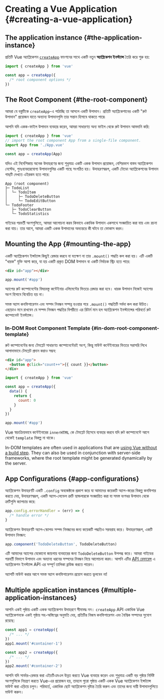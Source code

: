 # Creating a Vue Application {#creating-a-vue-application}

## The application instance {#the-application-instance}

প্রতিটি Vue অ্যাপ্লিকেশন [`createApp`](/api/application#createapp) ফাংশনের সাথে একটি নতুন **অ্যাপ্লিকেশন ইনস্ট্যান্স** তৈরি করে শুরু হয়:

```js
import { createApp } from 'vue'

const app = createApp({
  /* root component options */
})
```

## The Root Component {#the-root-component}

আমরা যে বস্তুটিকে `createApp`-এ পাঠাচ্ছি তা আসলে একটি উপাদান। প্রতিটি অ্যাপ্লিকেশানের একটি "রুট উপাদান" প্রয়োজন যাতে অন্যান্য উপাদানগুলি তার সন্তান হিসাবে থাকতে পারে৷

আপনি যদি একক-ফাইল উপাদান ব্যবহার করেন, আমরা সাধারণত অন্য ফাইল থেকে রুট উপাদান আমদানি করি:

```js
import { createApp } from 'vue'
// import the root component App from a single-file component.
import App from './App.vue'

const app = createApp(App)
```

যদিও এই নির্দেশিকায় অনেক উদাহরণের জন্য শুধুমাত্র একটি একক উপাদান প্রয়োজন, বেশিরভাগ বাস্তব অ্যাপ্লিকেশন নেস্টেড, পুনঃব্যবহারযোগ্য উপাদানগুলির একটি গাছে সংগঠিত হয়। উদাহরণস্বরূপ, একটি টোডো অ্যাপ্লিকেশনের উপাদান গাছটি দেখতে এইরকম হতে পারে:

```
App (root component)
├─ TodoList
│  └─ TodoItem
│     ├─ TodoDeleteButton
│     └─ TodoEditButton
└─ TodoFooter
   ├─ TodoClearButton
   └─ TodoStatistics
```

গাইডের পরবর্তী অংশগুলিতে, আমরা আলোচনা করব কিভাবে একাধিক উপাদান একসাথে সংজ্ঞায়িত করা যায় এবং রচনা করা যায়। তার আগে, আমরা একটি একক উপাদানের অভ্যন্তরে কী ঘটবে তা ফোকাস করব।

## Mounting the App {#mounting-the-app}

একটি অ্যাপ্লিকেশন ইন্সট্যান্স কিছুই রেন্ডার করবে না যতক্ষণ না তার `.mount()` পদ্ধতি কল করা হয়। এটি একটি "ধারক" যুক্তি আশা করে, যা হয় একটি প্রকৃত DOM উপাদান বা একটি নির্বাচক স্ট্রিং হতে পারে:

```html
<div id="app"></div>
```

```js
app.mount('#app')
```

অ্যাপের রুট কম্পোনেন্টের বিষয়বস্তু কন্টেইনার এলিমেন্টের ভিতরে রেন্ডার করা হবে। ধারক উপাদান নিজেই অ্যাপের অংশ হিসাবে বিবেচিত হয় না।

সমস্ত অ্যাপ কনফিগারেশন এবং সম্পদ নিবন্ধন সম্পন্ন হওয়ার পরে `.mount()` পদ্ধতিটি সর্বদা কল করা উচিত। এছাড়াও মনে রাখবেন যে সম্পদ নিবন্ধন পদ্ধতির বিপরীতে এর রিটার্ন মান হল অ্যাপ্লিকেশন ইনস্ট্যান্সের পরিবর্তে রুট কম্পোনেন্ট ইনস্ট্যান্স।

### In-DOM Root Component Template {#in-dom-root-component-template}

রুট কম্পোনেন্টের জন্য টেমপ্লেট সাধারণত কম্পোনেন্টেরই অংশ, কিন্তু মাউন্ট কন্টেইনারের ভিতরে সরাসরি লিখে আলাদাভাবে টেমপ্লেট প্রদান করাও সম্ভব:

```html
<div id="app">
  <button @click="count++">{{ count }}</button>
</div>
```

```js
import { createApp } from 'vue'

const app = createApp({
  data() {
    return {
      count: 0
    }
  }
})

app.mount('#app')
```

Vue স্বয়ংক্রিয়ভাবে কন্টেইনারের `innerHTML` কে টেমপ্লেট হিসেবে ব্যবহার করবে যদি রুট কম্পোনেন্টে আগে থেকেই `template` বিকল্প না থাকে।

In-DOM templates are often used in applications that are [using Vue without a build step](/guide/quick-start.html#using-vue-from-cdn). They can also be used in conjunction with server-side frameworks, where the root template might be generated dynamically by the server.

## App Configurations {#app-configurations}

অ্যাপ্লিকেশন উদাহরণটি একটি `.config` অবজেক্টকে প্রকাশ করে যা আমাদের কয়েকটি অ্যাপ-স্তরের বিকল্প কনফিগার করতে দেয়, উদাহরণস্বরূপ, একটি অ্যাপ-লেভেল ত্রুটি হ্যান্ডলারকে সংজ্ঞায়িত করা যা সমস্ত বংশধর উপাদান থেকে ত্রুটিগুলি ক্যাপচার করে:

```js
app.config.errorHandler = (err) => {
  /* handle error */
}
```

অ্যাপ্লিকেশন উদাহরণটি অ্যাপ-স্কোপড সম্পদ নিবন্ধনের জন্য কয়েকটি পদ্ধতিও সরবরাহ করে। উদাহরণস্বরূপ, একটি উপাদান নিবন্ধন:

```js
app.component('TodoDeleteButton', TodoDeleteButton)
```

এটি আমাদের অ্যাপের যেকোনো জায়গায় ব্যবহারের জন্য `TodoDeleteButton` উপলব্ধ করে। আমরা গাইডের পরবর্তী বিভাগে উপাদান এবং অন্যান্য ধরনের সম্পদের নিবন্ধন নিয়ে আলোচনা করব। আপনি এটির [API রেফারেন্স](/api/application) এ অ্যাপ্লিকেশন ইনস্ট্যান্স API এর সম্পূর্ণ তালিকা ব্রাউজ করতে পারেন।

অ্যাপটি মাউন্ট করার আগে সমস্ত অ্যাপ কনফিগারেশন প্রয়োগ করতে ভুলবেন না!

## Multiple application instances {#multiple-application-instances}

আপনি একই পৃষ্ঠায় একটি একক অ্যাপ্লিকেশন উদাহরণে সীমাবদ্ধ নন। `createApp` API একাধিক Vue অ্যাপ্লিকেশনকে একই পৃষ্ঠায় সহ-অস্তিত্বের অনুমতি দেয়, প্রতিটির নিজস্ব কনফিগারেশন এবং বৈশ্বিক সম্পদের সুযোগ রয়েছে:

```js
const app1 = createApp({
  /* ... */
})
app1.mount('#container-1')

const app2 = createApp({
  /* ... */
})
app2.mount('#container-2')
```

আপনি যদি সার্ভার-রেন্ডার করা এইচটিএমএল উন্নত করতে Vue ব্যবহার করেন এবং শুধুমাত্র একটি বড় পৃষ্ঠার নির্দিষ্ট অংশগুলিকে নিয়ন্ত্রণ করতে Vue-এর প্রয়োজন হয়, তাহলে পুরো পৃষ্ঠায় একটি একক Vue অ্যাপ্লিকেশন ইন্সট্যান্স মাউন্ট করা এড়িয়ে চলুন। পরিবর্তে, একাধিক ছোট অ্যাপ্লিকেশন দৃষ্টান্ত তৈরি করুন এবং তাদের জন্য দায়ী উপাদানগুলিতে মাউন্ট করুন।
